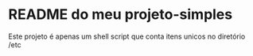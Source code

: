 # README do meu projeto-simples

Este projeto é apenas um shell script que conta itens unicos no diretório /etc

